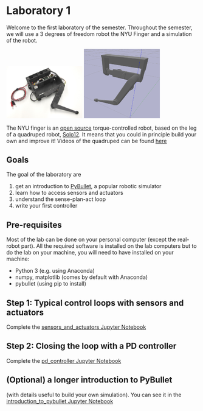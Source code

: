 # Laboratory 1

Welcome to the first laboratory of the semester. Throughout the semester, we will use a 3 degrees of freedom robot the NYU Finger and a simulation of the robot.

<img src="images/nyu_finger_1.jpg" width="200"> <img src="images/nyu_finger_simu.png" width="200">

The NYU finger is an [open source](https://github.com/open-dynamic-robot-initiative/open_robot_actuator_hardware) torque-controlled robot, based on the leg of a quadruped robot, [Solo12](https://open-dynamic-robot-initiative.github.io/). It means that you could in principle build your own and improve it! Videos of the quadruped can be found [here](https://www.youtube.com/channel/UCx32JW2oIrax47Gjq8zNI-w)

## Goals
The goal of the laboratory are
1. get an introduction to [PyBullet](https://pybullet.org/wordpress/), a popular robotic simulator
2. learn how to access sensors and actuators
3. understand the sense-plan-act loop
4. write your first controller


## Pre-requisites
Most of the lab can be done on your personal computer (except the real-robot part). All the required software is installed on the lab computers but to do the lab on your machine, you will need to have installed on your machine:
* Python 3 (e.g. using Anaconda)
* numpy, matplotlib (comes by default with Anaconda)
* pybullet (using pip to install)


## Step 1: Typical control loops with sensors and actuators
Complete the [sensors_and_actuators Jupyter Notebook](sensors_and_actuators.ipynb)

## Step 2: Closing the loop with a PD controller
Complete the [pd_controller Jupyter Notebook](pd_controller.ipynb)

## (Optional) a longer introduction to PyBullet 
(with details useful to build your own simulation). You can see it in the [introduction_to_pybullet Jupyter Notebook](introduction_to_pybullet.ipynb)
